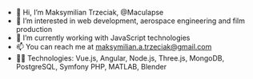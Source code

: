 - 👋 Hi, I’m Maksymilian Trzeciak, @Maculapse
- 👀 I’m interested in web development, aerospace engineering and film production
- 🌱 I’m currently working with JavaScript technologies
- 📫 You can reach me at maksymilian.a.trzeciak@gmail.com
- 🧑‍💻 Technologies:
      Vue.js, Angular, Node.js, Three.js, MongoDB, PostgreSQL, Symfony PHP, MATLAB, Blender

